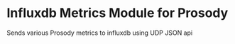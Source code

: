# Influxdb Metrics Module for Prosody

Sends various Prosody metrics to influxdb using UDP JSON api

